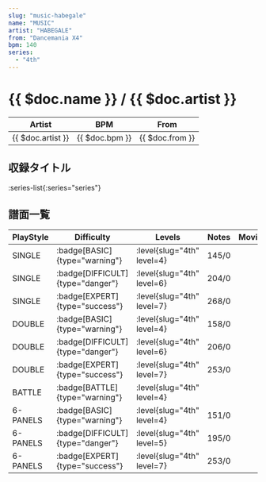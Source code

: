 ```yaml
---
slug: "music-habegale"
name: "MUSIC"
artist: "HABEGALE"
from: "Dancemania X4"
bpm: 140
series:
  - "4th"
---
```


# {{ $doc.name }} / {{ $doc.artist }}

|Artist|BPM|From|
|------|---|----|
|{{ $doc.artist }}|{{ $doc.bpm }}|{{ $doc.from }}|

## 収録タイトル

:series-list{:series="series"}

## 譜面一覧

|PlayStyle|Difficulty|Levels|Notes|Movie|
|---------|----------|------|-----|-----|
|SINGLE| :badge[BASIC]{type="warning"}|<div class="field is-grouped is-grouped-multiline"> :level{slug="4th" level=4}</div>|145/0||
|SINGLE| :badge[DIFFICULT]{type="danger"}|<div class="field is-grouped is-grouped-multiline"> :level{slug="4th" level=6}</div>|204/0||
|SINGLE| :badge[EXPERT]{type="success"}|<div class="field is-grouped is-grouped-multiline"> :level{slug="4th" level=7}</div>|268/0||
|DOUBLE| :badge[BASIC]{type="warning"}|<div class="field is-grouped is-grouped-multiline"> :level{slug="4th" level=4}</div>|158/0||
|DOUBLE| :badge[DIFFICULT]{type="danger"}|<div class="field is-grouped is-grouped-multiline"> :level{slug="4th" level=6}</div>|206/0||
|DOUBLE| :badge[EXPERT]{type="success"}|<div class="field is-grouped is-grouped-multiline"> :level{slug="4th" level=7}</div>|253/0||
|BATTLE| :badge[BATTLE]{type="warning"}|<div class="field is-grouped is-grouped-multiline"> :level{slug="4th" level=4}</div>|||
|6-PANELS| :badge[BASIC]{type="warning"}|<div class="field is-grouped is-grouped-multiline"> :level{slug="4th" level=4}</div>|151/0||
|6-PANELS| :badge[DIFFICULT]{type="danger"}|<div class="field is-grouped is-grouped-multiline"> :level{slug="4th" level=5}</div>|195/0||
|6-PANELS| :badge[EXPERT]{type="success"}|<div class="field is-grouped is-grouped-multiline"> :level{slug="4th" level=7}</div>|253/0||
